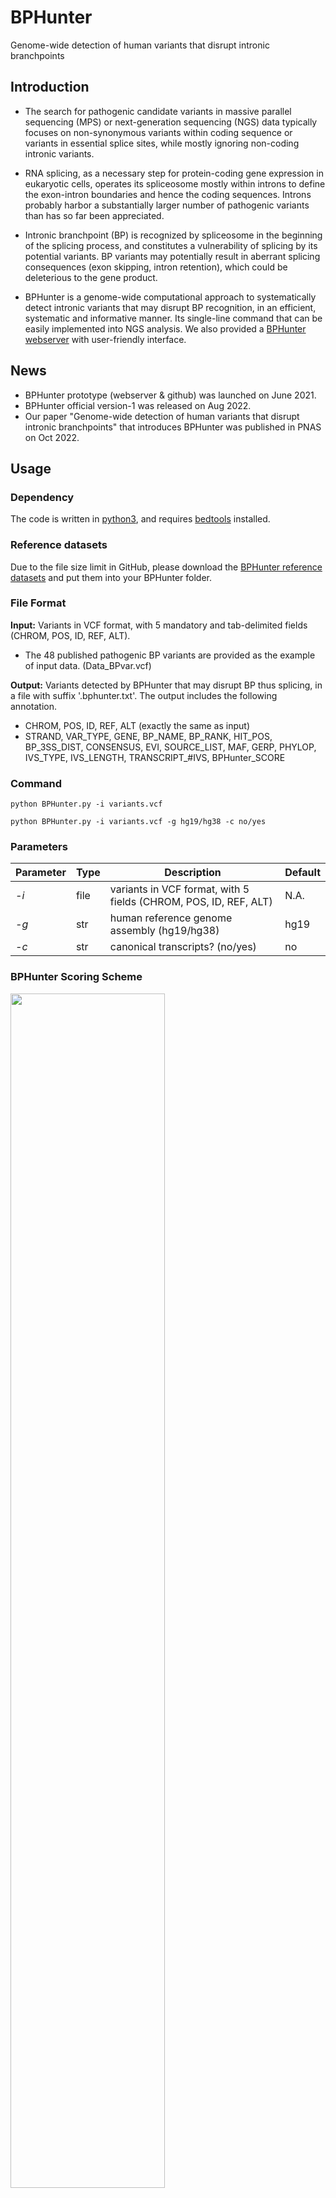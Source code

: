 # BPHunter
Genome-wide detection of human variants that disrupt intronic branchpoints

## Introduction
- The search for pathogenic candidate variants in massive parallel sequencing (MPS) or next-generation sequencing (NGS) data typically focuses on non-synonymous variants within coding sequence or variants in essential splice sites, while mostly ignoring non-coding intronic variants. 

- RNA splicing, as a necessary step for protein-coding gene expression in eukaryotic cells, operates its spliceosome mostly within introns to define the exon-intron boundaries and hence the coding sequences. Introns probably harbor a substantially larger number of pathogenic variants than has so far been appreciated. 

- Intronic branchpoint (BP) is recognized by spliceosome in the beginning of the splicing process, and constitutes a vulnerability of splicing by its potential variants. BP variants may potentially result in aberrant splicing consequences (exon skipping, intron retention), which could be deleterious to the gene product.

- BPHunter is a genome-wide computational approach to systematically detect intronic variants that may disrupt BP recognition, in an efficient, systematic and informative manner. Its single-line command that can be easily implemented into NGS analysis. We also provided a [BPHunter webserver](http://hgidsoft.rockefeller.edu/BPHunter) with user-friendly interface.

## News
- BPHunter prototype (webserver & github) was launched on June 2021.
- BPHunter official version-1 was released on Aug 2022.
- Our paper "Genome-wide detection of human variants that disrupt intronic branchpoints" that introduces BPHunter was published in PNAS on Oct 2022.

## Usage
### Dependency
The code is written in [python3](https://www.python.org/downloads/), and requires [bedtools](https://bedtools.readthedocs.io/en/latest/) installed.

### Reference datasets
Due to the file size limit in GitHub, please download the [BPHunter reference datasets](http://hgidsoft.rockefeller.edu/BPHunter/standalone.html) and put them into your BPHunter folder.

### File Format
**Input:** Variants in VCF format, with 5 mandatory and tab-delimited fields (CHROM, POS, ID, REF, ALT).
  - The 48 published pathogenic BP variants are provided as the example of input data. (Data_BPvar.vcf)

**Output:** Variants detected by BPHunter that may disrupt BP thus splicing, in a file with suffix '.bphunter.txt'. The output includes the following annotation.
  - CHROM, POS, ID, REF, ALT (exactly the same as input)
  - STRAND, VAR_TYPE, GENE, BP_NAME, BP_RANK, HIT_POS, BP_3SS_DIST, CONSENSUS, EVI, SOURCE_LIST, MAF, GERP, PHYLOP, IVS_TYPE, IVS_LENGTH, TRANSCRIPT_#IVS, BPHunter_SCORE

### Command
```
python BPHunter.py -i variants.vcf
```
```
python BPHunter.py -i variants.vcf -g hg19/hg38 -c no/yes
```

### Parameters
Parameter | Type | Description | Default
----------|------|-------------|--------------
*-i*|file|variants in VCF format, with 5 fields (CHROM, POS, ID, REF, ALT)|N.A.
*-g*|str|human reference genome assembly (hg19/hg38)|hg19
*-c*|str|canonical transcripts? (no/yes)|no

### BPHunter Scoring Scheme
<img src="https://hgidsoft.rockefeller.edu/BPHunter/data/BPHunter_Scoring.png" width="70%" height="70%">

## References
- ***Zhang P. et al.*** Genome-wide detection of human variants that disrupt intronic branchpoints. ***PNAS***. 119(44):e2211194119. 2022 (Link: [PNAS](https://www.pnas.org/doi/10.1073/pnas.2211194119), [PubMed](https://pubmed.ncbi.nlm.nih.gov/36306325))

## Contact
> **Developer:** Peng Zhang, Ph.D.

> **Email:** pzhang@rockefeller.edu

> **Laboratory:** St. Giles Laboratory of Human Genetics of Infectious Diseases

> **Institution:** The Rockefeller University, New York, NY, USA
